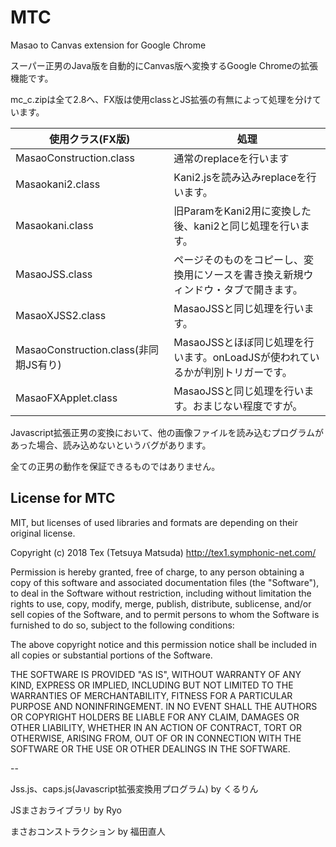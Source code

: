 # MTC
Masao to Canvas extension for Google Chrome

スーパー正男のJava版を自動的にCanvas版へ変換するGoogle Chromeの拡張機能です。　

mc_c.zipは全て2.8へ、FX版は使用classとJS拡張の有無によって処理を分けています。

|使用クラス(FX版)|処理|
|---|---|
|MasaoConstruction.class|通常のreplaceを行います|
|Masaokani2.class|Kani2.jsを読み込みreplaceを行います。|
|Masaokani.class|旧ParamをKani2用に変換した後、kani2と同じ処理を行います。|
|MasaoJSS.class|ページそのものをコピーし、変換用にソースを書き換え新規ウィンドウ・タブで開きます。|
|MasaoXJSS2.class|MasaoJSSと同じ処理を行います。|
|MasaoConstruction.class(非同期JS有り)|MasaoJSSとほぼ同じ処理を行います。onLoadJSが使われているかが判別トリガーです。|
|MasaoFXApplet.class|MasaoJSSと同じ処理を行います。おまじない程度ですが。|

Javascript拡張正男の変換において、他の画像ファイルを読み込むプログラムがあった場合、読み込めないというバグがあります。

全ての正男の動作を保証できるものではありません。



## License for MTC
MIT, but licenses of used libraries and formats are depending on their original license.

Copyright (c) 2018 Tex (Tetsuya Matsuda) http://tex1.symphonic-net.com/

Permission is hereby granted, free of charge, to any person obtaining a copy of this software and associated documentation files (the "Software"), to deal in the Software without restriction, including without limitation the rights to use, copy, modify, merge, publish, distribute, sublicense, and/or sell copies of the Software, and to permit persons to whom the Software is furnished to do so, subject to the following conditions:

The above copyright notice and this permission notice shall be included in all copies or substantial portions of the Software.

THE SOFTWARE IS PROVIDED "AS IS", WITHOUT WARRANTY OF ANY KIND, 
EXPRESS OR IMPLIED, INCLUDING BUT NOT LIMITED TO THE WARRANTIES OF 
MERCHANTABILITY, FITNESS FOR A PARTICULAR PURPOSE AND 
NONINFRINGEMENT. IN NO EVENT SHALL THE AUTHORS OR COPYRIGHT HOLDERS BE 
LIABLE FOR ANY CLAIM, DAMAGES OR OTHER LIABILITY, WHETHER IN AN ACTION 
OF CONTRACT, TORT OR OTHERWISE, ARISING FROM, OUT OF OR IN CONNECTION 
WITH THE SOFTWARE OR THE USE OR OTHER DEALINGS IN THE SOFTWARE.

--

Jss.js、caps.js(Javascript拡張変換用プログラム) by くるりん

JSまさおライブラリ by Ryo

まさおコンストラクション by 福田直人
